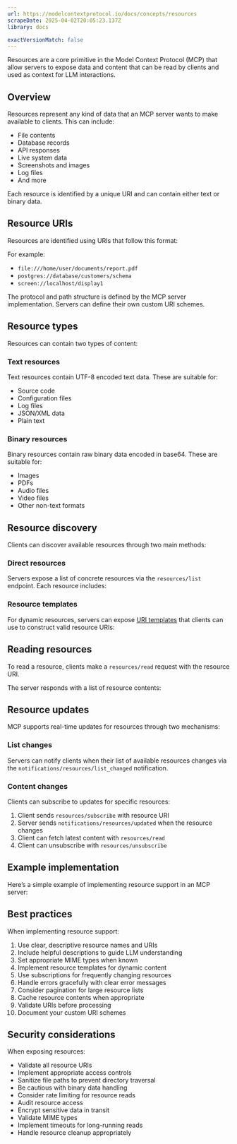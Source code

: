 ```yaml
---
url: https://modelcontextprotocol.io/docs/concepts/resources
scrapeDate: 2025-04-02T20:05:23.137Z
library: docs

exactVersionMatch: false
---
```


Resources are a core primitive in the Model Context Protocol (MCP) that allow servers to expose data and content that can be read by clients and used as context for LLM interactions.

## Overview

Resources represent any kind of data that an MCP server wants to make available to clients. This can include:
*   File contents
*   Database records
*   API responses
*   Live system data
*   Screenshots and images
*   Log files
*   And more

Each resource is identified by a unique URI and can contain either text or binary data.

## Resource URIs

Resources are identified using URIs that follow this format:

For example:
*   `file:///home/user/documents/report.pdf`
*   `postgres://database/customers/schema`
*   `screen://localhost/display1`

The protocol and path structure is defined by the MCP server implementation. Servers can define their own custom URI schemes.

## Resource types

Resources can contain two types of content:

### Text resources

Text resources contain UTF-8 encoded text data. These are suitable for:
*   Source code
*   Configuration files
*   Log files
*   JSON/XML data
*   Plain text

### Binary resources

Binary resources contain raw binary data encoded in base64. These are suitable for:
*   Images
*   PDFs
*   Audio files
*   Video files
*   Other non-text formats

## Resource discovery

Clients can discover available resources through two main methods:

### Direct resources

Servers expose a list of concrete resources via the `resources/list` endpoint. Each resource includes:

### Resource templates

For dynamic resources, servers can expose [URI templates](https://datatracker.ietf.org/doc/html/rfc6570) that clients can use to construct valid resource URIs:

## Reading resources

To read a resource, clients make a `resources/read` request with the resource URI.

The server responds with a list of resource contents:

## Resource updates

MCP supports real-time updates for resources through two mechanisms:

### List changes

Servers can notify clients when their list of available resources changes via the `notifications/resources/list_changed` notification.

### Content changes

Clients can subscribe to updates for specific resources:

1.  Client sends `resources/subscribe` with resource URI
2.  Server sends `notifications/resources/updated` when the resource changes
3.  Client can fetch latest content with `resources/read`
4.  Client can unsubscribe with `resources/unsubscribe`

## Example implementation

Here’s a simple example of implementing resource support in an MCP server:

## Best practices

When implementing resource support:

1.  Use clear, descriptive resource names and URIs
2.  Include helpful descriptions to guide LLM understanding
3.  Set appropriate MIME types when known
4.  Implement resource templates for dynamic content
5.  Use subscriptions for frequently changing resources
6.  Handle errors gracefully with clear error messages
7.  Consider pagination for large resource lists
8.  Cache resource contents when appropriate
9.  Validate URIs before processing
10.  Document your custom URI schemes

## Security considerations

When exposing resources:
*   Validate all resource URIs
*   Implement appropriate access controls
*   Sanitize file paths to prevent directory traversal
*   Be cautious with binary data handling
*   Consider rate limiting for resource reads
*   Audit resource access
*   Encrypt sensitive data in transit
*   Validate MIME types
*   Implement timeouts for long-running reads
*   Handle resource cleanup appropriately